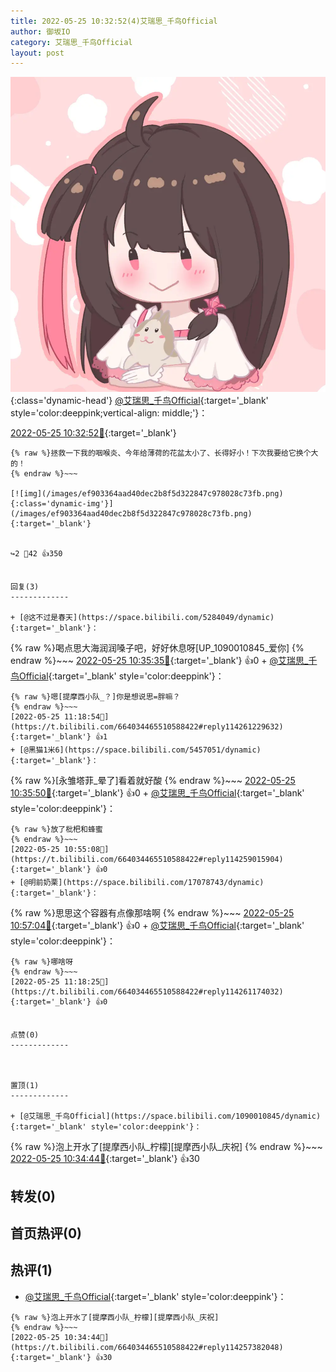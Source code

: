 ```yaml
---
title: 2022-05-25 10:32:52(4)艾瑞思_千鸟Official
author: 御坂IO
category: 艾瑞思_千鸟Official
layout: post
---
```


![img](/images/7e08840c56f251de28bdf766b647bd5fe9a5d50a.jpg){:class='dynamic-head'}
[@艾瑞思_千鸟Official](https://space.bilibili.com/1090010845/dynamic){:target='_blank' style='color:deeppink;vertical-align: middle;'}：

[2022-05-25 10:32:52🔗](https://t.bilibili.com/664034465510588422){:target='_blank'}

~~~
{% raw %}拯救一下我的咽喉炎、今年给薄荷的花盆太小了、长得好小！下次我要给它换个大的！
{% endraw %}~~~

[![img](/images/ef903364aad40dec2b8f5d322847c978028c73fb.png){:class='dynamic-img'}](/images/ef903364aad40dec2b8f5d322847c978028c73fb.png){:target='_blank'}


↪️2 💬42 👍350


回复(3)
-------------

+ [@这不过是春天](https://space.bilibili.com/5284049/dynamic){:target='_blank'}：
~~~
{% raw %}喝点思大海润润嗓子吧，好好休息呀[UP_1090010845_爱你]
{% endraw %}~~~
[2022-05-25 10:35:35🔗](https://t.bilibili.com/664034465510588422#reply114257325424){:target='_blank'} 👍0
    + [@艾瑞思_千鸟Official](https://space.bilibili.com/1090010845/dynamic){:target='_blank' style='color:deeppink'}：
~~~
{% raw %}嗯[提摩西小队_？]你是想说思=胖嘛？
{% endraw %}~~~
[2022-05-25 11:18:54🔗](https://t.bilibili.com/664034465510588422#reply114261229632){:target='_blank'} 👍1
+ [@黑猫1米6](https://space.bilibili.com/5457051/dynamic){:target='_blank'}：
~~~
{% raw %}[永雏塔菲_晕了]看着就好酸
{% endraw %}~~~
[2022-05-25 10:35:50🔗](https://t.bilibili.com/664034465510588422#reply114257332400){:target='_blank'} 👍0
    + [@艾瑞思_千鸟Official](https://space.bilibili.com/1090010845/dynamic){:target='_blank' style='color:deeppink'}：
~~~
{% raw %}放了枇杷和蜂蜜
{% endraw %}~~~
[2022-05-25 10:55:08🔗](https://t.bilibili.com/664034465510588422#reply114259015904){:target='_blank'} 👍0
+ [@明前奶栗](https://space.bilibili.com/17078743/dynamic){:target='_blank'}：
~~~
{% raw %}思思这个容器有点像那啥啊
{% endraw %}~~~
[2022-05-25 10:57:04🔗](https://t.bilibili.com/664034465510588422#reply114259280640){:target='_blank'} 👍0
    + [@艾瑞思_千鸟Official](https://space.bilibili.com/1090010845/dynamic){:target='_blank' style='color:deeppink'}：
~~~
{% raw %}哪啥呀
{% endraw %}~~~
[2022-05-25 11:18:25🔗](https://t.bilibili.com/664034465510588422#reply114261174032){:target='_blank'} 👍0


点赞(0)
-------------



置顶(1)
-------------

+ [@艾瑞思_千鸟Official](https://space.bilibili.com/1090010845/dynamic){:target='_blank' style='color:deeppink'}：
~~~
{% raw %}泡上开水了[提摩西小队_柠檬][提摩西小队_庆祝]
{% endraw %}~~~
[2022-05-25 10:34:44🔗](https://t.bilibili.com/664034465510588422#reply114257382048){:target='_blank'} 👍30


转发(0)
-------------



首页热评(0)
-------------



热评(1)
-------------

+ [@艾瑞思_千鸟Official](https://space.bilibili.com/1090010845/dynamic){:target='_blank' style='color:deeppink'}：
~~~
{% raw %}泡上开水了[提摩西小队_柠檬][提摩西小队_庆祝]
{% endraw %}~~~
[2022-05-25 10:34:44🔗](https://t.bilibili.com/664034465510588422#reply114257382048){:target='_blank'} 👍30


